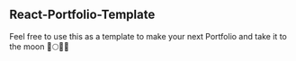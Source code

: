## React-Portfolio-Template

Feel free to use this as a template to make your next Portfolio and take it  to the moon 🚀🌕👨‍🚀
